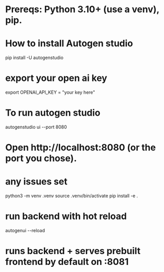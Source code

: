 # Prereqs: Python 3.10+ (use a venv), pip.

# How to install Autogen studio
pip install -U autogenstudio

# export your open ai key
export OPENAI_API_KEY = "your key here"

# To run autogen studio
autogenstudio ui --port 8080
# Open http://localhost:8080 (or the port you chose).


# any issues set
python3 -m venv .venv
source .venv/bin/activate
pip install -e .

# run backend with hot reload
autogenui --reload      
# runs backend + serves prebuilt frontend by default on :8081



